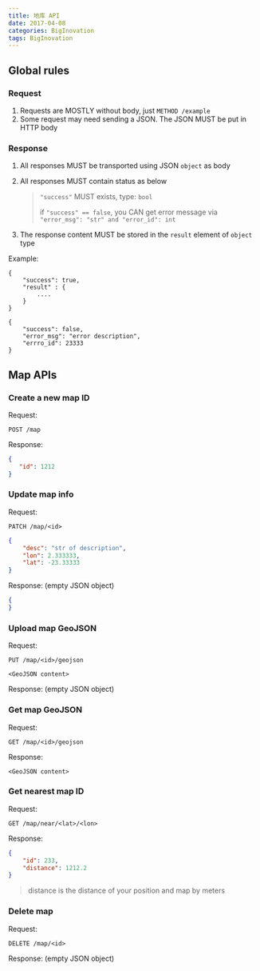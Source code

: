 ```yaml
---
title: 地库 API
date: 2017-04-08
categories: BigInovation
tags: BigInovation
---
```


## Global rules

<!-- more -->### Request

1. Requests are MOSTLY without body, just `METHOD /example`
2. Some request may need sending a JSON. The JSON MUST be put in HTTP body

### Response

1. All responses MUST be transported using JSON `object` as body
2. All responses MUST contain status as below

    > `"success"` MUST exists, type: `bool`
    >
    > if `"success" == false`, you CAN get error message via `"error_msg": "str" and "error_id": int`


3. The response content MUST be stored in the `result` element of `object` type


Example:

```
{
    "success": true,
    "result" : {
        ....
    }
}
```

```
{
    "success": false,
    "error_msg": "error description",
    "errro_id": 23333
}
```

## Map APIs

### Create a new map ID

Request:

`POST /map`

Response:

```json
{
   "id": 1212
}
```

### Update map info

Request:

`PATCH /map/<id>`

```json
{
	"desc": "str of description",
	"lon": 2.333333,
	"lat": -23.33333
}
```

Response: (empty JSON object)

```json
{
}
```

### Upload map GeoJSON

Request:

`PUT /map/<id>/geojson`

```
<GeoJSON content>
```

Response: (empty JSON object)

<!-- more -->### Get map GeoJSON

Request:

`GET /map/<id>/geojson`

Response:

```
<GeoJSON content>
```

### Get nearest map ID

Request:

`GET /map/near/<lat>/<lon>`

Response:

```json
{
	"id": 233,
	"distance": 1212.2
}
```

> distance is the distance of your position and map by meters

### Delete map

Request:

`DELETE /map/<id>`

Response: (empty JSON object)
